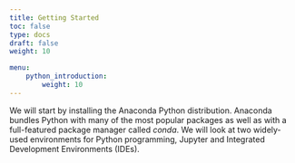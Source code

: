 ```yaml
---
title: Getting Started
toc: false
type: docs
draft: false
weight: 10

menu:
    python_introduction:
        weight: 10
---
```


We will start by installing the Anaconda Python distribution.  Anaconda bundles Python with many of the most popular packages as well as with a full-featured package manager called _conda_.  We will look at two widely-used environments for Python programming, Jupyter and Integrated Development Environments (IDEs).
